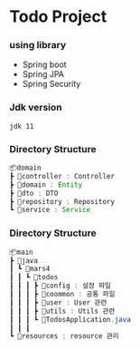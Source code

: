 # Todo Project

### using library

- Spring boot
- Spring JPA
- Spring Security

### Jdk version
```
jdk 11
```

### Directory Structure
```java
📦domain
┣ 📂controller : Controller
┣ 📂domain : Entity
┣ 📂dto : DTO
┣ 📂repository : Repository
┗ 📂service : Service
```


### Directory Structure

```java
📦main
┣ 📂java
┃ ┗ 📂mars4
┃ ┃ ┗ 📂todos
┃ ┃ ┃ ┣ 📂config : 설정 파일
┃ ┃ ┃ ┣ 📂coommon : 공통 파일
┃ ┃ ┃ ┣ 📂user : User 관련
┃ ┃ ┃ ┣ 📂utils : Utils 관련
┃ ┃ ┃ ┗ 📜TodosApplication.java
┃ ┃ ┃
┗ 📂resources : resource 관리
```